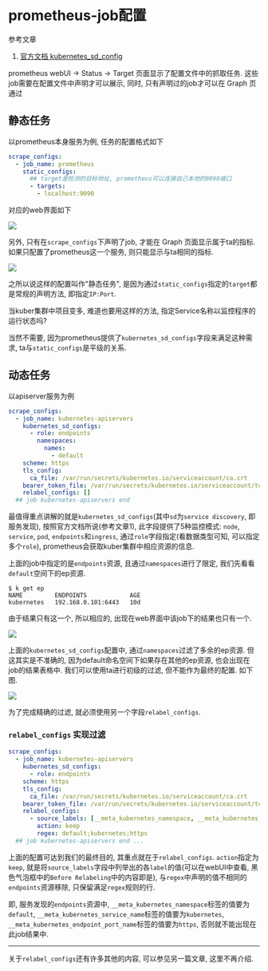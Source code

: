 # prometheus-job配置

参考文章

1. [官方文档 kubernetes_sd_config](https://prometheus.io/docs/prometheus/latest/configuration/configuration/#kubernetes_sd_config)

prometheus webUI -> Status -> Target 页面显示了配置文件中的抓取任务. 这些job需要在配置文件中声明才可以展示, 同时, 只有声明过的job才可以在 Graph 页通过

## 静态任务

以prometheus本身服务为例, 任务的配置格式如下

```yaml
scrape_configs:
  - job_name: prometheus
    static_configs:
      ## target是检测的目标地址, prometheus可以连接自己本地的9090端口
      - targets:
        - localhost:9090
```

对应的web界面如下

![](https://gitee.com/generals-space/gitimg/raw/master/B4B4C41C791DAC5F9C5E88F104DD5ED7.png)

另外, 只有在`scrape_configs`下声明了job, 才能在 Graph 页面显示属于ta的指标. 如果只配置了prometheus这一个服务, 则只能显示与ta相同的指标.

![](https://gitee.com/generals-space/gitimg/raw/master/CD3743C127C8B155DD4AEF98EC76D373.png)

之所以说这样的配置叫作"静态任务", 是因为通过`static_configs`指定的`target`都是常规的声明方法, 即指定`IP:Port`. 

当kuber集群中项目变多, 难道也要用这样的方法, 指定Service名称以监控程序的运行状态吗? 

当然不需要, 因为prometheus提供了`kubernetes_sd_configs`字段来满足这种需求, ta与`static_configs`是平级的关系.

## 动态任务

以apiserver服务为例

```yaml
scrape_configs:
  - job_name: kubernetes-apiservers
    kubernetes_sd_configs:
      - role: endpoints
        namespaces:
          names: 
            - default
    scheme: https
    tls_config:
      ca_file: /var/run/secrets/kubernetes.io/serviceaccount/ca.crt
    bearer_token_file: /var/run/secrets/kubernetes.io/serviceaccount/token
    relabel_configs: []
  ## job kubernetes-apiservers end 
```

最值得重点讲解的就是`kubernetes_sd_configs`(其中`sd`为`service discovery`, 即服务发现), 按照官方文档所说(参考文章1), 此字段提供了5种监控模式: `node`, `service`, `pod`, `endpoints`和`ingress`, 通过`role`字段指定(看数据类型可知, 可以指定多个`role`), prometheus会获取kuber集群中相应资源的信息.

上面的job中指定的是`endpoints`资源, 且通过`namespaces`进行了限定, 我们先看看`default`空间下的ep资源.

```
$ k get ep
NAME         ENDPOINTS            AGE
kubernetes   192.168.0.101:6443   10d
```

由于结果只有这一个, 所以相应的, 出现在web界面中该job下的结果也只有一个.

![](https://gitee.com/generals-space/gitimg/raw/master/2179BC55A47E7A4EAC56025EC15468CF.png)

上面的`kubernetes_sd_configs`配置中, 通过`namespaces`过滤了多余的ep资源. 但这其实是不准确的, 因为default命名空间下如果存在其他的ep资源, 也会出现在job的结果表格中. 我们可以使用ta进行初级的过滤, 但不能作为最终的配置. 如下图.

![](https://gitee.com/generals-space/gitimg/raw/master/71D3422C7B57B74B9BA3503E9CAA5ED1.png)

为了完成精确的过滤, 就必须使用另一个字段`relabel_configs`. 

### `relabel_configs` 实现过滤

```yaml
scrape_configs:
  - job_name: kubernetes-apiservers
    kubernetes_sd_configs:
      - role: endpoints
    scheme: https
    tls_config:
      ca_file: /var/run/secrets/kubernetes.io/serviceaccount/ca.crt
    bearer_token_file: /var/run/secrets/kubernetes.io/serviceaccount/token
    relabel_configs:
      - source_labels: [__meta_kubernetes_namespace, __meta_kubernetes_service_name, __meta_kubernetes_endpoint_port_name]
        action: keep
        regex: default;kubernetes;https
  ## job kubernetes-apiservers end ...
```

上面的配置可达到我们的最终目的, 其重点就在于`relabel_configs`. `action`指定为`keep`, 就是将`source_labels`字段中列举出的各`label`的值(可以在webUI中查看, 黑色气泡框中的`Before Relabeling`中的内容即是), 与`regex`中声明的值不相同的`endpoints`资源移除, 只保留满足`regex`规则的行.

即, 服务发现的`endpoints`资源中, `__meta_kubernetes_namespace`标签的值要为`default`, `__meta_kubernetes_service_name`标签的值要为`kubernetes`, `__meta_kubernetes_endpoint_port_name`标签的值要为`https`, 否则就不能出现在此job结果中.

------

关于`relabel_configs`还有许多其他的内容, 可以参见另一篇文章, 这里不再介绍.
